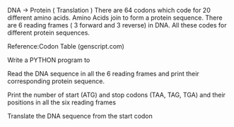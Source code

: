DNA -> Protein ( Translation ) There are 64 codons which code for 20 different amino acids.  Amino Acids join to form a protein sequence. There are 6 reading frames ( 3 forward and 3 reverse) in DNA. All these codes for different protein sequences.

Reference:Codon Table (genscript.com)

Write a PYTHON program to 

Read the DNA sequence in all the 6 reading frames and print their corresponding protein sequence.

Print the number of start (ATG) and stop codons (TAA, TAG, TGA) and their positions in all the six reading frames

Translate the DNA sequence from the start codon